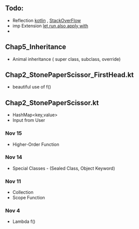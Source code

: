 ## Todo:
- Reflection [kotlin](https://kotlinlang.org/docs/reflection.html) , [StackOverFlow](https://stackoverflow.com/questions/47400942/what-does-mean-in-kotlin#:~:text=Since%20kotlin%201.1%2C%20in%20addition,the%20receiver%20as%20below...)
- imp Extension [let,run,also,apply,with](https://www.digitalocean.com/community/tutorials/kotlin-let-run-also-apply-with)
- 

## Chap5_Inheritance
- Animal inheritance ( super class, subclass, override)

## Chap2_StonePaperScissor_FirstHead.kt
- beautiful use of f()

## Chap2_StonePaperScissor.kt
- HashMap<key,value>
- Input from User



### Nov 15
- Higher-Order Function
### Nov 14
- Special Classes - (Sealed Class, Object Keyword)
### Nov 11
- Collection
- Scope Function
### Nov 4
- Lambda f()

